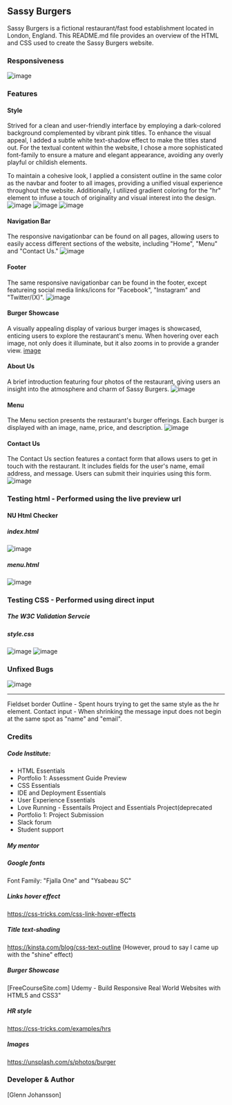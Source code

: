 ## Sassy Burgers
Sassy Burgers is a fictional restaurant/fast food establishment located in London, England. This README.md file provides an overview of the HTML and CSS used to create the Sassy Burgers website.

### Responsiveness
![image](https://github.com/GlennJohansson85/p1-sassy_burgers/assets/139962883/fbf60621-c34e-447c-b25c-80c4250f32ab)

### Features
#### Style
Strived for a clean and user-friendly interface by employing a dark-colored background complemented by vibrant pink titles. To enhance the visual appeal, I added a subtle white text-shadow effect to make the titles stand out. For the textual content within the website, I chose a more sophisticated font-family to ensure a mature and elegant appearance, avoiding any overly playful or childish elements.

To maintain a cohesive look, I applied a consistent outline in the same color as the navbar and footer to all images, providing a unified visual experience throughout the website. Additionally, I utilized gradient coloring for the "hr" element to infuse a touch of originality and visual interest into the design.
<br>
![image](https://github.com/GlennJohansson85/p1-sassy_burgers/assets/139962883/6a76c2e6-fb28-46a9-a118-7940dbc70486)
![image](https://github.com/GlennJohansson85/p1-sassy_burgers/assets/139962883/269f76a1-5267-41e7-8b0d-30f04ecc477b)
![image](https://github.com/GlennJohansson85/p1-sassy_burgers/assets/139962883/703bbe09-42c2-4f3a-a255-475ea83a83dc)










#### Navigation Bar
The responsive navigationbar can be found on all pages, allowing users to easily access different sections of the website, including "Home", "Menu" and "Contact Us."
![image](https://github.com/GlennJohansson85/p1-sassy_burgers/assets/139962883/0532de7e-6263-4b9c-9a42-5726b2f3d494)

#### Footer
The same responsive navigationbar can be found in the footer, except featureing social media links/icons for "Facebook", "Instagram" and "Twitter/(X)". 
![image](https://github.com/GlennJohansson85/p1-sassy_burgers/assets/139962883/735dd8ec-af74-4042-b7ce-544603413177)

#### Burger Showcase
A visually appealing display of various burger images is showcased, enticing users to explore the restaurant's menu. When hovering over each image, not only does it illuminate, but it also zooms in to provide a grander view. 
[image](https://github.com/GlennJohansson85/p1-sassy_burgers/assets/139962883/6bdeee41-673a-4986-b503-8c1ceaae5b6d)

#### About Us 
A brief introduction featuring four photos of the restaurant, giving users an insight into the atmosphere and charm of Sassy Burgers.
![image](https://github.com/GlennJohansson85/p1-sassy_burgers/assets/139962883/bf0b7aeb-7c46-4693-876a-13440edd8a6c)

#### Menu
The Menu section presents the restaurant's burger offerings. Each burger is displayed with an image, name, price, and description.
![image](https://github.com/GlennJohansson85/p1-sassy_burgers/assets/139962883/2f1e0717-7802-45ee-8056-7484e1b8409f)

#### Contact Us
The Contact Us section features a contact form that allows users to get in touch with the restaurant. It includes fields for the user's name, email address, and message. Users can submit their inquiries using this form.
![image](https://github.com/GlennJohansson85/p1-sassy_burgers/assets/139962883/f157a047-3bea-4583-9b7d-c7ece55c27ff)

### Testing html - Performed using the live preview url
#### NU Html Checker
##### index.html
![image](https://github.com/GlennJohansson85/p1-sassy_burgers/assets/139962883/78ce34da-3f80-458f-96d2-a4f669a9ee27)
##### menu.html
![image](https://github.com/GlennJohansson85/p1-sassy_burgers/assets/139962883/55223a0b-64bc-4551-a1af-0040a7ed68f2)


### Testing CSS - Performed using direct input
##### The W3C Validation Servcie
##### style.css
![image](https://github.com/GlennJohansson85/p1-sassy_burgers/assets/139962883/782d3bf9-f44c-4149-90be-fd04e3838f68)
![image](https://github.com/GlennJohansson85/p1-sassy_burgers/assets/139962883/6e2ddca1-824b-4fc5-b850-06ac180a7b8e)

### Unfixed Bugs
![image](https://github.com/GlennJohansson85/p1-sassy_burgers/assets/139962883/4c1f282c-64a1-4fbd-aa98-c800e52b4042)
<hr>
Fieldset border Outline - Spent hours trying to get the same style as the hr element.
Contact input - When shrinking the message input does not begin at the same spot as "name" and "email".

### Credits
##### Code Institute: 
 - HTML Essentials
 - Portfolio 1: Assessment Guide Preview
 - CSS Essentials
 - IDE and Deployment Essentials
 - User Experience Essentials
 - Love Running - Essentails Project and Essentials Project(deprecated
 - Portfolio 1: Project Submission
 - Slack forum
 - Student support
##### My mentor
##### Google fonts
Font Family: "Fjalla One" and "Ysabeau SC"
##### Links hover effect
https://css-tricks.com/css-link-hover-effects
##### Title text-shading
https://kinsta.com/blog/css-text-outline (However, proud to say I came up with the "shine" effect)
##### Burger Showcase
[FreeCourseSite.com] Udemy - Build Responsive Real World Websites with HTML5 and CSS3"
##### HR style
https://css-tricks.com/examples/hrs
##### Images
https://unsplash.com/s/photos/burger

### Developer & Author
[Glenn Johansson]
